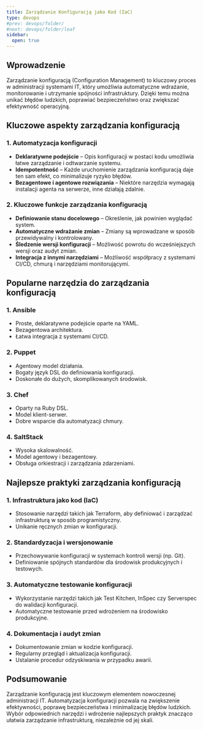 ```yaml
---
title: Zarządzanie Konfiguracją jako Kod (IaC)
type: devops
#prev: devops/folder/
#next: devops/folder/leaf
sidebar:
  open: true
---
```


## Wprowadzenie
Zarządzanie konfiguracją (Configuration Management) to kluczowy proces w administracji systemami IT, który umożliwia automatyczne wdrażanie, monitorowanie i utrzymanie spójności infrastruktury. Dzięki temu można unikać błędów ludzkich, poprawiać bezpieczeństwo oraz zwiększać efektywność operacyjną.

## Kluczowe aspekty zarządzania konfiguracją

### 1. Automatyzacja konfiguracji
- **Deklaratywne podejście** – Opis konfiguracji w postaci kodu umożliwia łatwe zarządzanie i odtwarzanie systemu.
- **Idempotentność** – Każde uruchomienie zarządzania konfiguracją daje ten sam efekt, co minimalizuje ryzyko błędów.
- **Bezagentowe i agentowe rozwiązania** – Niektóre narzędzia wymagają instalacji agenta na serwerze, inne działają zdalnie.

### 2. Kluczowe funkcje zarządzania konfiguracją
- **Definiowanie stanu docelowego** – Określenie, jak powinien wyglądać system.
- **Automatyczne wdrażanie zmian** – Zmiany są wprowadzane w sposób przewidywalny i kontrolowany.
- **Śledzenie wersji konfiguracji** – Możliwość powrotu do wcześniejszych wersji oraz audyt zmian.
- **Integracja z innymi narzędziami** – Możliwość współpracy z systemami CI/CD, chmurą i narzędziami monitorującymi.

## Popularne narzędzia do zarządzania konfiguracją

### 1. Ansible
- Proste, deklaratywne podejście oparte na YAML.
- Bezagentowa architektura.
- Łatwa integracja z systemami CI/CD.

### 2. Puppet
- Agentowy model działania.
- Bogaty język DSL do definiowania konfiguracji.
- Doskonałe do dużych, skomplikowanych środowisk.

### 3. Chef
- Oparty na Ruby DSL.
- Model klient-serwer.
- Dobre wsparcie dla automatyzacji chmury.

### 4. SaltStack
- Wysoka skalowalność.
- Model agentowy i bezagentowy.
- Obsługa orkiestracji i zarządzania zdarzeniami.

## Najlepsze praktyki zarządzania konfiguracją

### 1. Infrastruktura jako kod (IaC)
- Stosowanie narzędzi takich jak Terraform, aby definiować i zarządzać infrastrukturą w sposób programistyczny.
- Unikanie ręcznych zmian w konfiguracji.

### 2. Standardyzacja i wersjonowanie
- Przechowywanie konfiguracji w systemach kontroli wersji (np. Git).
- Definiowanie spójnych standardów dla środowisk produkcyjnych i testowych.

### 3. Automatyczne testowanie konfiguracji
- Wykorzystanie narzędzi takich jak Test Kitchen, InSpec czy Serverspec do walidacji konfiguracji.
- Automatyczne testowanie przed wdrożeniem na środowisko produkcyjne.

### 4. Dokumentacja i audyt zmian
- Dokumentowanie zmian w kodzie konfiguracji.
- Regularny przegląd i aktualizacja konfiguracji.
- Ustalanie procedur odzyskiwania w przypadku awarii.

## Podsumowanie
Zarządzanie konfiguracją jest kluczowym elementem nowoczesnej administracji IT. Automatyzacja konfiguracji pozwala na zwiększenie efektywności, poprawę bezpieczeństwa i minimalizację błędów ludzkich. Wybór odpowiednich narzędzi i wdrożenie najlepszych praktyk znacząco ułatwia zarządzanie infrastrukturą, niezależnie od jej skali.
